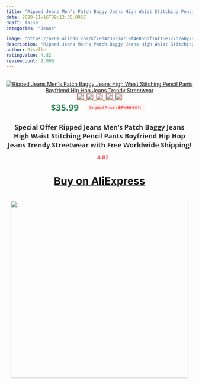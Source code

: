 ```yaml
---
title: "Ripped Jeans Men's Patch Baggy Jeans High Waist Stitching Pencil Pants Boyfriend Hip Hop Jeans Trendy Streetwear"
date: 2020-11-16T09:12:36.892Z
draft: false
categories: "Jeans"

image: "https://ae01.alicdn.com/kf/Hd423830a719f4e85b0f16f16e127d2a0y/Ripped-Jeans-Men-s-Patch-Baggy-Jeans-High-Waist-Stitching-Pencil-Pants-Boyfriend-Hip-Hop-Jeans.jpg"
description: "Ripped Jeans Men's Patch Baggy Jeans High Waist Stitching Pencil Pants Boyfriend Hip Hop Jeans Trendy Streetwear"
author: Giselle
ratingvalue: 4.82
reviewcount: 2.000
---
```

<br>
<div style="text-align: center;">
<a href="https://s.click.aliexpress.com/e/_AduROV" target="_blank" rel="nofollow noopener noreferrer"><img alt="Ripped Jeans Men's Patch Baggy Jeans High Waist Stitching Pencil Pants Boyfriend Hip Hop Jeans Trendy Streetwear" class="magnifier-image" src="https://ae01.alicdn.com/kf/Hd423830a719f4e85b0f16f16e127d2a0y/Ripped-Jeans-Men-s-Patch-Baggy-Jeans-High-Waist-Stitching-Pencil-Pants-Boyfriend-Hip-Hop-Jeans.jpg_640x640.jpg">
<br>
<img style="border:1px solid salmon" src="https://ae01.alicdn.com/kf/Hd423830a719f4e85b0f16f16e127d2a0y/Ripped-Jeans-Men-s-Patch-Baggy-Jeans-High-Waist-Stitching-Pencil-Pants-Boyfriend-Hip-Hop-Jeans.jpg_120x120.jpg">&nbsp;&nbsp;<img style="border:1px solid salmon" src="https://ae01.alicdn.com/kf/Hc8fde256d1034eb0bffddeab185d8798u/Ripped-Jeans-Men-s-Patch-Baggy-Jeans-High-Waist-Stitching-Pencil-Pants-Boyfriend-Hip-Hop-Jeans.jpg_120x120.jpg">&nbsp;&nbsp;<img style="border:1px solid salmon" src="https://ae01.alicdn.com/kf/H393e8d513a3643739db72dbc33b60b06X/Ripped-Jeans-Men-s-Patch-Baggy-Jeans-High-Waist-Stitching-Pencil-Pants-Boyfriend-Hip-Hop-Jeans.jpg_120x120.jpg">&nbsp;&nbsp;<img style="border:1px solid salmon" src="https://ae01.alicdn.com/kf/H036ca77678c348fbb9130791faec12b18/Ripped-Jeans-Men-s-Patch-Baggy-Jeans-High-Waist-Stitching-Pencil-Pants-Boyfriend-Hip-Hop-Jeans.jpg_120x120.jpg">&nbsp;&nbsp;<img style="border:1px solid salmon" src="https://ae01.alicdn.com/kf/H4b74b70c599f4e05acc5b24b9e3e75f9g/Ripped-Jeans-Men-s-Patch-Baggy-Jeans-High-Waist-Stitching-Pencil-Pants-Boyfriend-Hip-Hop-Jeans.jpg_120x120.jpg"></a></div><br0>
<div style="text-align: center;"><span style="background-color: white; border: 0px; box-sizing: border-box; color: seagreen; display: inline-block; font-family: &quot;open sans&quot; , &quot;arial&quot; , &quot;helvetica&quot; , sans-serif , &quot;heiti&quot;; font-size: 24px; font-stretch: inherit; font-weight: 700; line-height: inherit; margin: 0px 10px 0px 0px; padding: 0px; vertical-align: middle;">$35.99 </span>
<span style="background: rgb(255 , 241 , 241); border-radius: 3px; border: 0px; box-sizing: border-box; color: #ff4747; display: inline-block; font-family: inherit; font-size: 12px; font-stretch: inherit; font-style: inherit; font-variant: inherit; font-weight: 600; line-height: inherit; margin: 0px; padding: 2px 5px; transform: scale(0.9); vertical-align: middle;">Original Price : <b style="text-decoration: line-through;">$71.99 </b> 50%&nbsp;&nbsp;</span></div>
<h1 style="color: #333333; display: inline-block; font-family: &quot;open sans&quot; , &quot;arial&quot; , &quot;helvetica&quot; , sans-serif , &quot;heiti&quot;; font-size: 18px; font-stretch: inherit; font-weight: 700; text-align: center;">Special Offer Ripped Jeans Men's Patch Baggy Jeans High Waist Stitching Pencil Pants Boyfriend Hip Hop Jeans Trendy Streetwear with Free Worldwide Shipping!</h1>
<div style="color: #ff4747; text-align: center;">
<img src="https://4.bp.blogspot.com/-M0ZcTcb-5uY/XleCXlxnR4I/AAAAAAAAAEc/OrjgMkXV1oMQFaCRZj5HQwOCBcu3w1FegCPcBGAYYCw/s1600/star.png" style="height: 15px;">&nbsp;<b>4.82</b></div>
<div class="button_cont" align="center"><a class="buynow_a" href="https://s.click.aliexpress.com/e/_AduROV" target="_blank" rel="nofollow noopener noreferrer"><H1>Buy on AliExpress</H1></a></div><br>
<div class="separator" style="clear: both; text-align: center;">
<img src="https://lh3.googleusercontent.com/-pTy5HemUv9M/XlePHvY0dAI/AAAAAAAAAE4/0nX5iRUoIWY8eMW9Dpxeirr157OZliDIgCLcBGAsYHQ/s1600/badge.gif" width="480">
</div>
